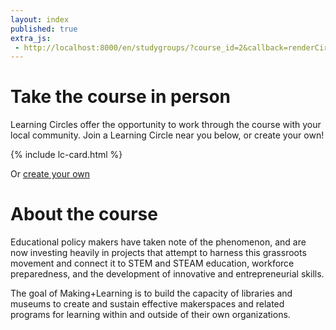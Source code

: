 ```yaml
---
layout: index
published: true
extra_js:
 - http://localhost:8000/en/studygroups/?course_id=2&callback=renderCircles
---
```


# Take the course in person

Learning Circles offer the opportunity to work through the course with your local community. Join a Learning Circle near you below, or create your own!

<div id="lc-container" class="row">
<div class="col-md-4">{% include lc-card.html %}</div>
</div>

Or <a href="https://learningcircles.p2pu.org/" class="btn btn-primary">create your own</a>

<script type="text/javascript">
    function renderCircle(circle, template) {
        var html = template.clone();
        html.find('.d-course_title').text(circle.course_title);
        html.find('.d-facilitator').text(circle.facilitator);
        html.find('.d-venue').text(circle.venue);
        html.find('.d-venue_address').text(circle.venue_address);
        html.find('.d-day').text(circle.day + 's');
        html.find('.d-start_date').text(circle.start_date);
        html.find('.d-meeting_time').text(circle.meeting_time); // format time here
        html.find('.d-time_zone').text(circle.time_zone);
        html.find('.d-end_time').text(circle.end_time);
        html.find('.d-weeks').text(circle.weeks);
        html.find('.d-url').attr('href', circle.url);
        if (circle.image_url.length > 0){
            html.find('.d-image_url').attr('src', circle.image_url);
        }
        return html;
    }

    function renderCircles(circles){
        var container = $('#lc-container');
        var template = $(container.children()[0]).clone();
        container.children().remove();
        for (var i = 0; i< circles.length; ++i){
            var lcHtml = renderCircle(circles[i], template);
            container.append(lcHtml);
        }
    }
</script>

# About the course

Educational policy makers have taken note of the phenomenon, and are now investing heavily in projects that attempt to harness this grassroots movement and connect it to STEM and STEAM education, workforce preparedness, and the development of innovative and entrepreneurial skills.

The goal of Making+Learning is to build the capacity of libraries and museums to create and sustain effective makerspaces and related programs for learning within and outside of their own organizations.
